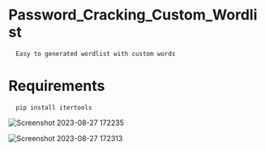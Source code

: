 # Password_Cracking_Custom_Wordlist
      Easy to generated wordlist with custom words

# Requirements
      pip install itertools

![Screenshot 2023-08-27 172235](https://github.com/KJPHOENIX/Password_Cracking_Custom_Wordlist/assets/140408460/a722b10c-cc1d-4c75-9efd-a5e72aca9f1b)

      
![Screenshot 2023-08-27 172313](https://github.com/KJPHOENIX/Password_Cracking_Custom_Wordlist/assets/140408460/9658664e-3227-4a62-b8ee-a19732487e05)
